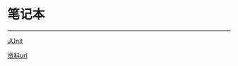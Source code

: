 # 笔记本

-----


[JUnit](https://github.com/brentforgithub/notebook/blob/master/doc/junit.md)

[资料url](https://github.com/brentforgithub/notebook/blob/master/doc/outurl.md)